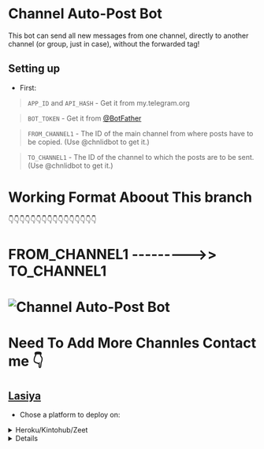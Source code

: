# Channel Auto-Post Bot


This bot can send all new messages from one channel, directly to another channel (or group, just in case), without the forwarded tag!

## Setting up 

* First:

> `APP_ID` and `API_HASH` - Get it from my.telegram.org   

> `BOT_TOKEN` - Get it from [@BotFather](https://t.me/BotFather)   

> `FROM_CHANNEL1` - The ID of the main channel from where posts have to be copied. (Use @chnlidbot to get it.)   

> `TO_CHANNEL1` - The ID of the channel to which the posts are to be sent. (Use @chnlidbot to get it.) 
 # Working Format Aboout This branch
   👇👇👇👇👇👇👇👇👇👇👇👇👇👇👇👇
 #  FROM_CHANNEL1 --------->> TO_CHANNEL1
 # ![Channel Auto-Post Bot](https://telegra.ph/file/1eca514b5e6202b1d92b3.jpg)

# Need To Add More Channles Contact me  👇

## [Lasiya](t.me/Danuma_admin_bot)

* Chose a platform to deploy on:

<details>

<summary>Heroku/Kintohub/Zeet</summary>

<br>

Add the above values to the environment vars and deploy the bot.

</details>

<details>

## Usage

Add the bot to both channels with admin permission, and thats it!

All new messages will be auto-posted!!

Visit [@Dbotai](https://t.me/Dbotai) for help.

## Credits

> [xditya](https://github.com/xditya)
